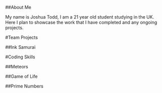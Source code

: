 ##About Me


My name is Joshua Todd, I am a 21 year old student studying in the UK.
Here I plan to showcase the work that I have completed and any ongoing projects.


#Team Projects

##Ink Samurai

#Coding Skills

##Meteors

##Game of Life

##Prime Numbers
